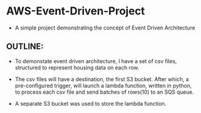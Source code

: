 # AWS-Event-Driven-Project
* A simple project demonstrating the concept of Event Driven Architecture

## OUTLINE:

* To demonstate event driven architecture, I have a set of csv files, structured to represent housing data on each row.

* The csv files will have a destination, the first S3 bucket. After which, a pre-configured trigger, will launch a lambda function, written in python, to process each csv file and send batches of rows(10) to an SQS queue.

* A separate S3 bucket was used to store the lambda function.
